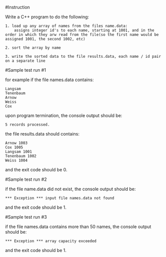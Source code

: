 #Instruction

Write a C++ program to do the following:

    1. load up any array of names from the files name.data:
        assigns integer id's to each name, starting at 1001, and in the order in which they arw read from the file(so the first name would be assigned 1001, the second 1002, etc)
    
    2. sort the array by name
    
    3. write the sorted data to the file results.data, each name / id pair on a separate line

#Sample test run #1

for example if the file names.data contains:

    Langsam
    Tenenbaum
    Arnow
    Weiss
    Cox

upon program termination, the console output should be:

    5 records processed.

the file results.data should contains:

    Arnow 1003
    Cox 1005
    Langsam 1001
    Tenenbaum 1002
    Weiss 1004

and the exit code should be 0.

#Sample test run #2

if the file name.data did not exist, the console output should be:

    *** Exception *** input file names.data not found

and the exit code should be 1.

#Sample test run #3

if the file names.data contains more than 50 names, the console output should be: 

    *** Exception *** array capacity exceeded

and the exit code should be 1.
